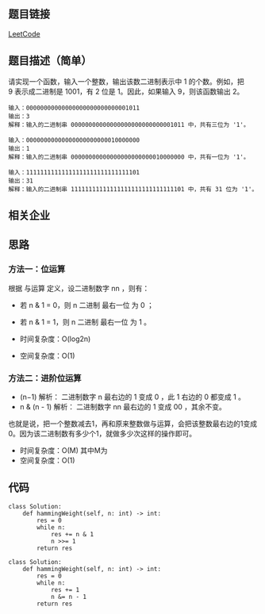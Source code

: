 ## 题目链接 
[LeetCode](https://leetcode-cn.com/problems/er-jin-zhi-zhong-1de-ge-shu-lcof/)

## 题目描述（简单）
请实现一个函数，输入一个整数，输出该数二进制表示中 1 的个数。例如，把 9 表示成二进制是 1001，有 2 位是 1。因此，如果输入 9，则该函数输出 2。

```
输入：00000000000000000000000000001011
输出：3
解释：输入的二进制串 00000000000000000000000000001011 中，共有三位为 '1'。

输入：00000000000000000000000010000000
输出：1
解释：输入的二进制串 00000000000000000000000010000000 中，共有一位为 '1'。

输入：11111111111111111111111111111101
输出：31
解释：输入的二进制串 11111111111111111111111111111101 中，共有 31 位为 '1'。

```

## 相关企业


## 思路

### 方法一：位运算

根据 与运算 定义，设二进制数字 nn ，则有：
* 若 n & 1 = 0，则 n 二进制 最右一位 为 0 ；
* 若 n & 1 = 1，则 n 二进制 最右一位 为 1 。

* 时间复杂度：O(log2n)
* 空间复杂度：O(1)

### 方法二：进阶位运算

* (n−1) 解析： 二进制数字 n 最右边的 1 变成 0 ，此 1 右边的 0 都变成 1  。
* n & (n - 1) 解析： 二进制数字 nn 最右边的 1 变成 00 ，其余不变。

也就是说，把一个整数减去1，再和原来整数做与运算，会把该整数最右边的1变成0。因为该二进制数有多少个1，就做多少次这样的操作即可。

* 时间复杂度：O(M) 其中M为
* 空间复杂度：O(1)

## 代码

```
class Solution:
    def hammingWeight(self, n: int) -> int:
        res = 0
        while n:
            res += n & 1
            n >>= 1
        return res

```

```
class Solution:
    def hammingWeight(self, n: int) -> int:
        res = 0
        while n:
            res += 1
            n &= n - 1
        return res

```


